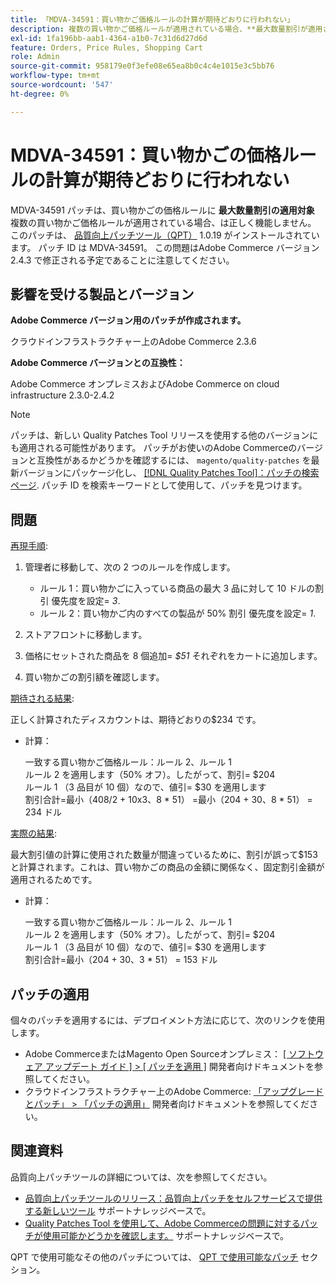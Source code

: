 ```yaml
---
title: 「MDVA-34591：買い物かご価格ルールの計算が期待どおりに行われない」
description: 複数の買い物かご価格ルールが適用されている場合、**最大数量割引が適用される**買い物かご価格ルールが正しく機能しない問題が、MDVA-34591 パッチで修正されました。 このパッチは、[Quality Patches Tool （QPT） ] （/help/announcements/adobe-commerce-announcements/magento-quality-patches-released-new-tool-to-self-serve-quality-patches.md） 1.0.19 がインストールされている場合に利用できます。 パッチ ID は MDVA-34591。 この問題はAdobe Commerce バージョン 2.4.3 で修正される予定であることに注意してください。
exl-id: 1fa196bb-aab1-4364-a1b0-7c31d6d27d6d
feature: Orders, Price Rules, Shopping Cart
role: Admin
source-git-commit: 958179e0f3efe08e65ea8b0c4c4e1015e3c5bb76
workflow-type: tm+mt
source-wordcount: '547'
ht-degree: 0%

---
```


# MDVA-34591：買い物かごの価格ルールの計算が期待どおりに行われない

MDVA-34591 パッチは、買い物かごの価格ルールに **最大数量割引の適用対象** 複数の買い物かご価格ルールが適用されている場合、は正しく機能しません。 このパッチは、 [品質向上パッチツール（QPT）](/help/announcements/adobe-commerce-announcements/magento-quality-patches-released-new-tool-to-self-serve-quality-patches.md) 1.0.19 がインストールされています。 パッチ ID は MDVA-34591。 この問題はAdobe Commerce バージョン 2.4.3 で修正される予定であることに注意してください。

## 影響を受ける製品とバージョン

**Adobe Commerce バージョン用のパッチが作成されます。**

クラウドインフラストラクチャー上のAdobe Commerce 2.3.6

**Adobe Commerce バージョンとの互換性：**

Adobe Commerce オンプレミスおよびAdobe Commerce on cloud infrastructure 2.3.0-2.4.2

>[!NOTE]
>
>パッチは、新しい Quality Patches Tool リリースを使用する他のバージョンにも適用される可能性があります。 パッチがお使いのAdobe Commerceのバージョンと互換性があるかどうかを確認するには、 `magento/quality-patches` を最新バージョンにパッケージ化し、 [[!DNL Quality Patches Tool]：パッチの検索ページ](https://devdocs.magento.com/quality-patches/tool.html#patch-grid). パッチ ID を検索キーワードとして使用して、パッチを見つけます。

## 問題

<u>再現手順</u>:

1. 管理者に移動して、次の 2 つのルールを作成します。

   * ルール 1：買い物かごに入っている商品の最大 3 品に対して 10 ドルの割引 優先度を設定= *3*.
   * ルール 2：買い物かご内のすべての製品が 50% 割引 優先度を設定= *1*.

1. ストアフロントに移動します。

1. 価格にセットされた商品を 8 個追加= *$51* それぞれをカートに追加します。

1. 買い物かごの割引額を確認します。

<u>期待される結果</u>:

正しく計算されたディスカウントは、期待どおりの$234 です。

* 計算：

  一致する買い物かご価格ルール：ルール 2、ルール 1\
  ルール 2 を適用します（50% オフ）。したがって、割引= $204\
  ルール 1 （3 品目が 10 個）なので、値引= $30 を適用します\
  割引合計=最小（408/2 + 10x3、8 &#42; 51） =最小（204 + 30、8 &#42; 51） = 234 ドル

<u>実際の結果</u>:

最大割引値の計算に使用された数量が間違っているために、割引が誤って$153 と計算されます。これは、買い物かごの商品の金額に関係なく、固定割引金額が適用されるためです。

* 計算：

  一致する買い物かご価格ルール：ルール 2、ルール 1\
  ルール 2 を適用します（50% オフ）。したがって、割引= $204\
  ルール 1 （3 品目が 10 個）なので、値引= $30 を適用します\
  割引合計=最小（204 + 30、3 &#42; 51） = 153 ドル

## パッチの適用

個々のパッチを適用するには、デプロイメント方法に応じて、次のリンクを使用します。

* Adobe CommerceまたはMagento Open Sourceオンプレミス： [[ ソフトウェア アップデート ガイド ] > [ パッチを適用 ]](https://devdocs.magento.com/guides/v2.4/comp-mgr/patching/mqp.html) 開発者向けドキュメントを参照してください。
* クラウドインフラストラクチャー上のAdobe Commerce: [「アップグレードとパッチ」 > 「パッチの適用」](https://devdocs.magento.com/cloud/project/project-patch.html) 開発者向けドキュメントを参照してください。

## 関連資料

品質向上パッチツールの詳細については、次を参照してください。

* [品質向上パッチツールのリリース：品質向上パッチをセルフサービスで提供する新しいツール](/help/announcements/adobe-commerce-announcements/magento-quality-patches-released-new-tool-to-self-serve-quality-patches.md) サポートナレッジベースで。
* [Quality Patches Tool を使用して、Adobe Commerceの問題に対するパッチが使用可能かどうかを確認します。](/help/support-tools/patches-available-in-qpt-tool/check-patch-for-magento-issue-with-magento-quality-patches.md) サポートナレッジベースで。

QPT で使用可能なその他のパッチについては、 [QPT で使用可能なパッチ](https://support.magento.com/hc/en-us/sections/360010506631-Patches-available-in-MQP-tool-) セクション。
